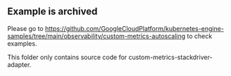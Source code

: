 ## Example is archived

Please go to https://github.com/GoogleCloudPlatform/kubernetes-engine-samples/tree/main/observability/custom-metrics-autoscaling to check examples.

This folder only contains source code for custom-metrics-stackdriver-adapter.


